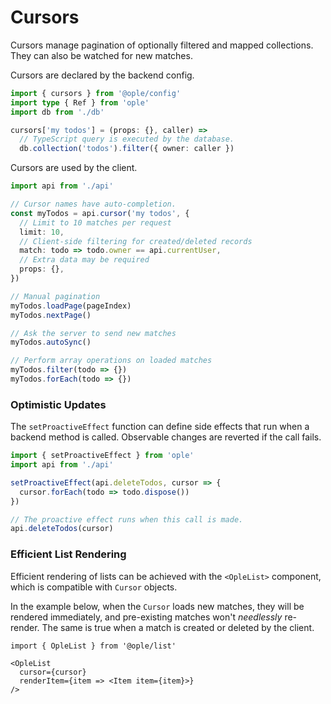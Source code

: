 # Cursors

Cursors manage pagination of optionally filtered and mapped collections.
They can also be watched for new matches.

Cursors are declared by the backend config.

```ts
import { cursors } from '@ople/config'
import type { Ref } from 'ople'
import db from './db'

cursors['my todos'] = (props: {}, caller) =>
  // TypeScript query is executed by the database.
  db.collection('todos').filter({ owner: caller })
```

Cursors are used by the client.

```ts
import api from './api'

// Cursor names have auto-completion.
const myTodos = api.cursor('my todos', {
  // Limit to 10 matches per request
  limit: 10,
  // Client-side filtering for created/deleted records
  match: todo => todo.owner == api.currentUser,
  // Extra data may be required
  props: {},
})

// Manual pagination
myTodos.loadPage(pageIndex)
myTodos.nextPage()

// Ask the server to send new matches
myTodos.autoSync()

// Perform array operations on loaded matches
myTodos.filter(todo => {})
myTodos.forEach(todo => {})
```

### Optimistic Updates

The `setProactiveEffect` function can define side effects that run when a backend method is called. Observable changes are reverted if the call fails.

```ts
import { setProactiveEffect } from 'ople'
import api from './api'

setProactiveEffect(api.deleteTodos, cursor => {
  cursor.forEach(todo => todo.dispose())
})

// The proactive effect runs when this call is made.
api.deleteTodos(cursor)
```

### Efficient List Rendering

Efficient rendering of lists can be achieved with the `<OpleList>` component, which is compatible with `Cursor` objects.

In the example below, when the `Cursor` loads new matches, they will be rendered immediately, and pre-existing matches won't _needlessly_ re-render. The same is true when a match is created or deleted by the client.

```tsx
import { OpleList } from '@ople/list'

<OpleList
  cursor={cursor}
  renderItem={item => <Item item={item}>}
/>
```
